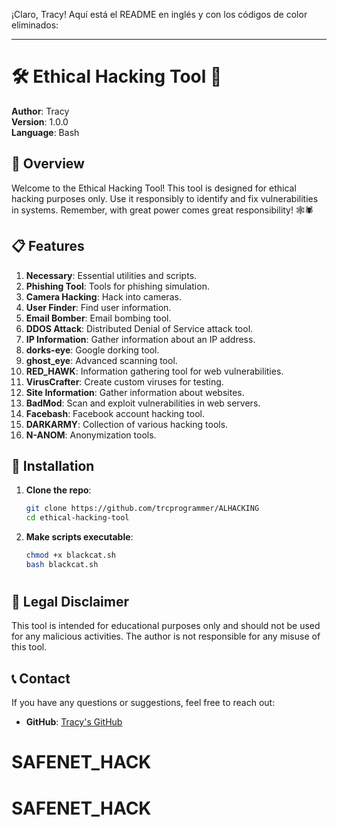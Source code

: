 ¡Claro, Tracy! Aquí está el README en inglés y con los códigos de color eliminados:

---

# 🛠️ Ethical Hacking Tool 🚀

**Author**: Tracy  
**Version**: 1.0.0  
**Language**: Bash

## 🌟 Overview

Welcome to the Ethical Hacking Tool! This tool is designed for ethical hacking purposes only. Use it responsibly to identify and fix vulnerabilities in systems. Remember, with great power comes great responsibility! 🕸️🕷️

## 📋 Features

1. **Necessary**: Essential utilities and scripts.
2. **Phishing Tool**: Tools for phishing simulation.
3. **Camera Hacking**: Hack into cameras.
4. **User Finder**: Find user information.
5. **Email Bomber**: Email bombing tool.
6. **DDOS Attack**: Distributed Denial of Service attack tool.
7. **IP Information**: Gather information about an IP address.
8. **dorks-eye**: Google dorking tool.
9. **ghost_eye**: Advanced scanning tool.
10. **RED_HAWK**: Information gathering tool for web vulnerabilities.
11. **VirusCrafter**: Create custom viruses for testing.
12. **Site Information**: Gather information about websites.
13. **BadMod**: Scan and exploit vulnerabilities in web servers.
14. **Facebash**: Facebook account hacking tool.
15. **DARKARMY**: Collection of various hacking tools.
16. **N-ANOM**: Anonymization tools.

## 📂 Installation

1. **Clone the repo**:
   ```bash
   git clone https://github.com/trcprogrammer/ALHACKING
   cd ethical-hacking-tool
   ```

2. **Make scripts executable**:
   ```bash
   chmod +x blackcat.sh
   bash blackcat.sh
   ```

#
## 🧠 Legal Disclaimer

This tool is intended for educational purposes only and should not be used for any malicious activities. The author is not responsible for any misuse of this tool.

## 📞 Contact

If you have any questions or suggestions, feel free to reach out:
- **GitHub**: [Tracy's GitHub](https://github.com/trcprogrammer)
# SAFENET_HACK
# SAFENET_HACK
